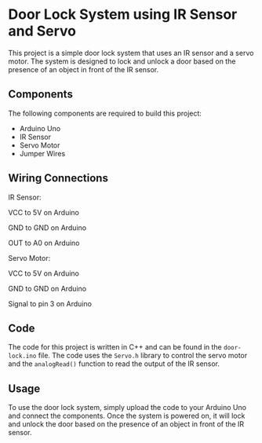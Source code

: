 # Door Lock System using IR Sensor and Servo

This project is a simple door lock system that uses an IR sensor and a servo motor. The system is designed to lock and unlock a door based on the presence of an object in front of the IR sensor.

## Components

The following components are required to build this project:

- Arduino Uno
- IR Sensor
- Servo Motor
- Jumper Wires

## Wiring Connections

IR Sensor:

VCC to 5V on Arduino

GND to GND on Arduino

OUT to A0 on Arduino


Servo Motor:

VCC to 5V on Arduino

GND to GND on Arduino

Signal to pin 3 on Arduino


## Code

The code for this project is written in C++ and can be found in the `door-lock.ino` file. The code uses the `Servo.h` library to control the servo motor and the `analogRead()` function to read the output of the IR sensor.

## Usage

To use the door lock system, simply upload the code to your Arduino Uno and connect the components. Once the system is powered on, it will lock and unlock the door based on the presence of an object in front of the IR sensor.

